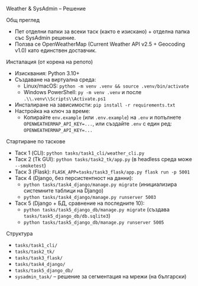 Weather & SysAdmin – Решение

Общ преглед
- Пет отделни папки за всеки таск (както е изискано) + отделна папка със SysAdmin решение.
- Ползва се OpenWeatherMap (Current Weather API v2.5 + Geocoding v1.0) като единствен доставчик.

Инсталация (от корена на репото)
- Изисквания: Python 3.10+
- Създаване на виртуална среда:
  - Linux/macOS: `python -m venv .venv && source .venv/bin/activate`
  - Windows PowerShell: `py -m venv .venv` и после `.\\.venv\\Scripts\\Activate.ps1`
- Инсталиране на зависимости: `pip install -r requirements.txt`
- Настройка на ключ за време:
  - Копирайте `env.example` (или `.env.example`) на `.env` и попълнете `OPENWEATHERMAP_API_KEY=...`,
    или създайте `.env` с един ред: `OPENWEATHERMAP_API_KEY=...`

Стартиране по таскове
- Таск 1 (CLI): `python tasks/task1_cli/weather_cli.py`
- Таск 2 (Tk GUI): `python tasks/task2_tk/app.py` (в headless среда може `--smoketest`)
- Таск 3 (Flask): `FLASK_APP=tasks/task3_flask/app.py flask run -p 5001`
- Таск 4 (Django, без персистентност на данни):
  - `python tasks/task4_django/manage.py migrate` (инициализира системните таблици на Django)
  - `python tasks/task4_django/manage.py runserver 5003`
- Таск 5 (Django + БД, сравнение на последните 10):
  - `python tasks/task5_django_db/manage.py migrate` (създава `tasks/task5_django_db/db.sqlite3`)
  - `python tasks/task5_django_db/manage.py runserver 5005`

Структура
- `tasks/task1_cli/`
- `tasks/task2_tk/`
- `tasks/task3_flask/`
- `tasks/task4_django/`
- `tasks/task5_django_db/`
- `sysadmin_task/` – решение за сегментация на мрежи (на български)
